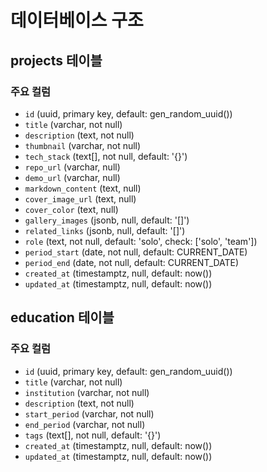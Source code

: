 # 데이터베이스 구조

## projects 테이블

### 주요 컬럼

-   `id` (uuid, primary key, default: gen_random_uuid())
-   `title` (varchar, not null)
-   `description` (text, not null)
-   `thumbnail` (varchar, not null)
-   `tech_stack` (text[], not null, default: '{}')
-   `repo_url` (varchar, null)
-   `demo_url` (varchar, null)
-   `markdown_content` (text, null)
-   `cover_image_url` (text, null)
-   `cover_color` (text, null)
-   `gallery_images` (jsonb, null, default: '[]')
-   `related_links` (jsonb, null, default: '[]')
-   `role` (text, not null, default: 'solo', check: ['solo', 'team'])
-   `period_start` (date, not null, default: CURRENT_DATE)
-   `period_end` (date, not null, default: CURRENT_DATE)
-   `created_at` (timestamptz, null, default: now())
-   `updated_at` (timestamptz, null, default: now())

## education 테이블

### 주요 컬럼

-   `id` (uuid, primary key, default: gen_random_uuid())
-   `title` (varchar, not null)
-   `institution` (varchar, not null)
-   `description` (text, not null)
-   `start_period` (varchar, not null)
-   `end_period` (varchar, not null)
-   `tags` (text[], not null, default: '{}')
-   `created_at` (timestamptz, null, default: now())
-   `updated_at` (timestamptz, null, default: now())
